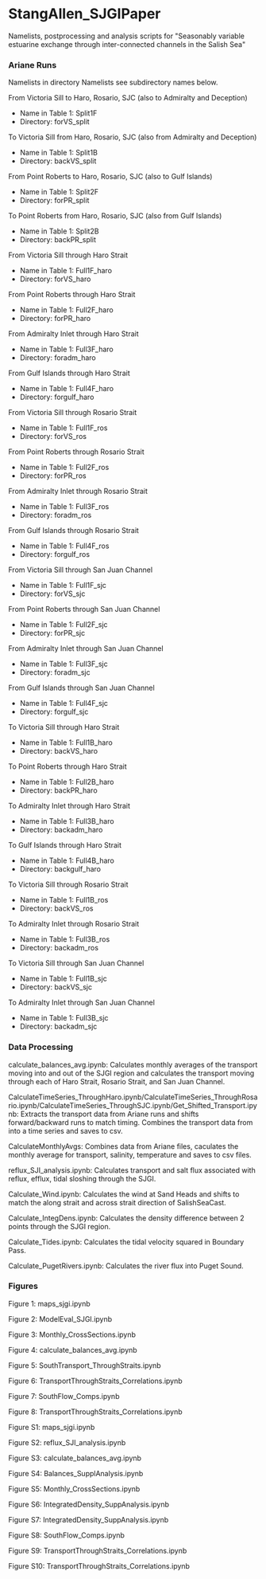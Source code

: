 # StangAllen_SJGIPaper

Namelists, postprocessing and analysis scripts for "Seasonably variable estuarine exchange through inter-connected channels in the Salish Sea"

### Ariane Runs ###

Namelists in directory Namelists see subdirectory names below.

From Victoria Sill to Haro, Rosario, SJC (also to Admiralty and Deception) 
   - Name in Table 1: Split1F
   - Directory: forVS_split

To Victoria Sill from Haro, Rosario, SJC (also from Admiralty and Deception)
   - Name in Table 1: Split1B
   - Directory: backVS_split

From Point Roberts to Haro, Rosario, SJC (also to Gulf Islands)
   - Name in Table 1: Split2F
   - Directory: forPR_split

To Point Roberts from Haro, Rosario, SJC (also from Gulf Islands)
   - Name in Table 1: Split2B
   - Directory: backPR_split

From Victoria Sill through Haro Strait
   - Name in Table 1: Full1F_haro
   - Directory: forVS_haro

From Point Roberts through Haro Strait
   - Name in Table 1: Full2F_haro
   - Directory: forPR_haro

From Admiralty Inlet through Haro Strait
   - Name in Table 1: Full3F_haro
   - Directory: foradm_haro

From Gulf Islands through Haro Strait
   - Name in Table 1: Full4F_haro
   - Directory: forgulf_haro

From Victoria Sill through Rosario Strait
   - Name in Table 1: Full1F_ros
   - Directory: forVS_ros

From Point Roberts through Rosario Strait
   - Name in Table 1: Full2F_ros
   - Directory: forPR_ros

From Admiralty Inlet through Rosario Strait
   - Name in Table 1: Full3F_ros
   - Directory: foradm_ros

From Gulf Islands through Rosario Strait
   - Name in Table 1: Full4F_ros
   - Directory: forgulf_ros

From Victoria Sill through San Juan Channel
   - Name in Table 1: Full1F_sjc
   - Directory: forVS_sjc

From Point Roberts through San Juan Channel
   - Name in Table 1: Full2F_sjc
   - Directory: forPR_sjc

From Admiralty Inlet through San Juan Channel
   - Name in Table 1: Full3F_sjc
   - Directory: foradm_sjc

From Gulf Islands through San Juan Channel
   - Name in Table 1: Full4F_sjc
   - Directory: forgulf_sjc

To Victoria Sill through Haro Strait
   - Name in Table 1: Full1B_haro
   - Directory: backVS_haro

To Point Roberts through Haro Strait
   - Name in Table 1: Full2B_haro
   - Directory: backPR_haro

To Admiralty Inlet through Haro Strait
   - Name in Table 1: Full3B_haro
   - Directory: backadm_haro

To Gulf Islands through Haro Strait
   - Name in Table 1: Full4B_haro
   - Directory: backgulf_haro

To Victoria Sill through Rosario Strait
   - Name in Table 1: Full1B_ros
   - Directory: backVS_ros

To Admiralty Inlet through Rosario Strait
   - Name in Table 1: Full3B_ros
   - Directory: backadm_ros

To Victoria Sill through San Juan Channel
   - Name in Table 1: Full1B_sjc
   - Directory: backVS_sjc

To Admiralty Inlet through San Juan Channel
   - Name in Table 1: Full3B_sjc
   - Directory: backadm_sjc

### Data Processing ###

calculate_balances_avg.ipynb: Calculates monthly averages of the transport moving into and out of the SJGI region and calculates the transport moving through each of Haro Strait, Rosario Strait, and San Juan Channel.

CalculateTimeSeries_ThroughHaro.ipynb/CalculateTimeSeries_ThroughRosario.ipynb/CalculateTimeSeries_ThroughSJC.ipynb/Get_Shifted_Transport.ipynb: Extracts the transport data from Ariane runs and shifts forward/backward runs to match timing. Combines the transport data from into a time series and saves to csv.

CalculateMonthlyAvgs: Combines data from Ariane files, caculates the monthly average for transport, salinity, temperature and saves to csv files.

reflux_SJI_analysis.ipynb: Calculates transport and salt flux associated with reflux, efflux, tidal sloshing through the SJGI.

Calculate_Wind.ipynb: Calculates the wind at Sand Heads and shifts to match the along strait and across strait direction of SalishSeaCast.

Calculate_IntegDens.ipynb: Calculates the density difference between 2 points through the SJGI region.

Calculate_Tides.ipynb: Calculates the tidal velocity squared in Boundary Pass.

Calculate_PugetRivers.ipynb: Calculates the river flux into Puget Sound.

### Figures ###

Figure 1: maps_sjgi.ipynb

Figure 2: ModelEval_SJGI.ipynb

Figure 3: Monthly_CrossSections.ipynb

Figure 4: calculate_balances_avg.ipynb

Figure 5: SouthTransport_ThroughStraits.ipynb

Figure 6: TransportThroughStraits_Correlations.ipynb

Figure 7: SouthFlow_Comps.ipynb

Figure 8: TransportThroughStraits_Correlations.ipynb

Figure S1: maps_sjgi.ipynb

Figure S2: reflux_SJI_analysis.ipynb

Figure S3: calculate_balances_avg.ipynb

Figure S4: Balances_SupplAnalysis.ipynb

Figure S5: Monthly_CrossSections.ipynb

Figure S6: IntegratedDensity_SuppAnalysis.ipynb

Figure S7: IntegratedDensity_SuppAnalysis.ipynb

Figure S8: SouthFlow_Comps.ipynb

Figure S9:  TransportThroughStraits_Correlations.ipynb

Figure S10: TransportThroughStraits_Correlations.ipynb
